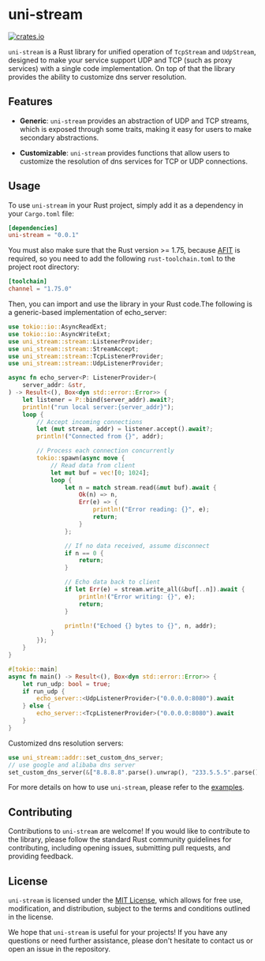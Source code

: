 # uni-stream

[![crates.io](https://img.shields.io/crates/v/uni-stream.svg)](https://crates.io/crates/uni-stream)


`uni-stream` is a Rust library for unified operation of `TcpStream` and `UdpStream`, designed to make your service support UDP and TCP (such as proxy services) with a single code implementation. On top of that the library provides the ability to customize dns server resolution.

## Features

-   **Generic**: `uni-stream` provides an abstraction of UDP and TCP streams, which is exposed through some traits, making it easy for users to make secondary abstractions.
    
-   **Customizable**: `uni-stream` provides functions that allow users to customize the resolution of dns services for TCP or UDP connections.
    
## Usage

To use `uni-stream` in your Rust project, simply add it as a dependency in your `Cargo.toml` file:

```toml
[dependencies]
uni-stream = "0.0.1"
``` 
You must also make sure that the Rust version >= 1.75, because [AFIT](https://blog.rust-lang.org/2023/12/28/Rust-1.75.0.html) is required, so you need to add the following `rust-toolchain.toml` to the project root directory:
```toml
[toolchain]
channel = "1.75.0"
```

Then, you can import and use the library in your Rust code.The following is a generic-based implementation of echo_server:

```rust
use tokio::io::AsyncReadExt;
use tokio::io::AsyncWriteExt;
use uni_stream::stream::ListenerProvider;
use uni_stream::stream::StreamAccept;
use uni_stream::stream::TcpListenerProvider;
use uni_stream::stream::UdpListenerProvider;

async fn echo_server<P: ListenerProvider>(
    server_addr: &str,
) -> Result<(), Box<dyn std::error::Error>> {
    let listener = P::bind(server_addr).await?;
    println!("run local server:{server_addr}");
    loop {
        // Accept incoming connections
        let (mut stream, addr) = listener.accept().await?;
        println!("Connected from {}", addr);

        // Process each connection concurrently
        tokio::spawn(async move {
            // Read data from client
            let mut buf = vec![0; 1024];
            loop {
                let n = match stream.read(&mut buf).await {
                    Ok(n) => n,
                    Err(e) => {
                        println!("Error reading: {}", e);
                        return;
                    }
                };

                // If no data received, assume disconnect
                if n == 0 {
                    return;
                }

                // Echo data back to client
                if let Err(e) = stream.write_all(&buf[..n]).await {
                    println!("Error writing: {}", e);
                    return;
                }

                println!("Echoed {} bytes to {}", n, addr);
            }
        });
    }
}

#[tokio::main]
async fn main() -> Result<(), Box<dyn std::error::Error>> {
    let run_udp: bool = true;
    if run_udp {
        echo_server::<UdpListenerProvider>("0.0.0.0:8080").await
    } else {
        echo_server::<TcpListenerProvider>("0.0.0.0:8080").await
    }
}
```

Customized dns resolution servers:
```rust
use uni_stream::addr::set_custom_dns_server;
// use google and alibaba dns server
set_custom_dns_server(&["8.8.8.8".parse().unwrap(), "233.5.5.5".parse().unwrap()]).unwrap();
```


For more details on how to use `uni-stream`, please refer to the [examples](https://github.com/acking-you/uni-stream/tree/master/examples).

## Contributing

Contributions to `uni-stream` are welcome! If you would like to contribute to the library, please follow the standard Rust community guidelines for contributing, including opening issues, submitting pull requests, and providing feedback.

## License

`uni-stream` is licensed under the [MIT License](https://github.com/acking-you/uni-stream/blob/master/LICENSE), which allows for free use, modification, and distribution, subject to the terms and conditions outlined in the license.

We hope that `uni-stream` is useful for your projects! If you have any questions or need further assistance, please don't hesitate to contact us or open an issue in the repository.